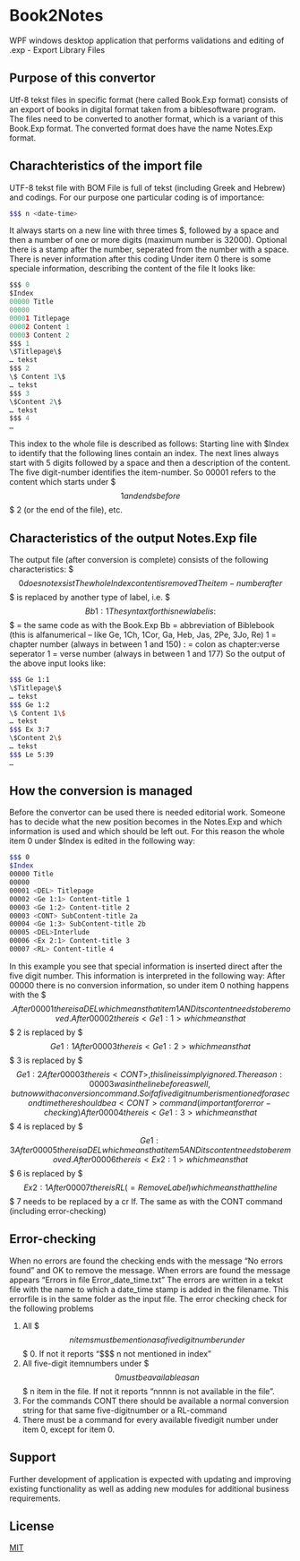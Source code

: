 # Book2Notes
WPF windows desktop application that performs validations and editing of .exp - Export Library Files

## Purpose of this convertor

Utf-8 tekst files in specific format (here called Book.Exp format) consists of an export of books in digital format taken from a biblesoftware program. The files need to be converted to another format, which is a variant of this Book.Exp format. The converted format does have the name Notes.Exp format.

## Charachteristics of the import file
UTF-8 tekst file with BOM
File is full of tekst (including Greek and Hebrew) and codings. For our purpose one particular coding is of importance:

```bash
$$$ n <date-time>
```
It always starts on a new line with three times $, followed by a space and then a number of one or more digits (maximum number is 32000). Optional there is a <date-time> stamp after the number, seperated from the number with a space.
There is never information after this coding
Under item 0 there is some speciale information, describing the content of the file
It looks like:

```python
$$$ 0
$Index
00000 Title
00000 
00001 Titlepage
00002 Content 1
00003 Content 2
$$$ 1
\$Titlepage\$
… tekst
$$$ 2
\$ Content 1\$
… tekst
$$$ 3
\$Content 2\$
… tekst
$$$ 4
…
```
This index to the whole file is described as follows:
Starting line with $Index to identify that the following lines contain an index.
The next lines always start with 5 digits followed by a space and then a description of the content.
The five digit-number identifies the item-number. So  00001 refers to the content which starts under $$$ 1 and ends before $$$ 2 (or the end of the file), etc.

## Characteristics of the output Notes.Exp file
The output file (after conversion is complete) consists of the following characteristics:
$$$ 0  does not exsist
The whole Index content is removed
The item-number after $$$ is replaced by another type of label, i.e. $$$ Bb 1:1
The syntaxt for this new label is:
$$$ = the same code as with the Book.Exp
Bb = abbreviation of Biblebook (this is alfanumerical – like Ge, 1Ch, 1Cor, Ga, Heb, Jas, 2Pe, 3Jo, Re)
1 = chapter number (always in between 1 and 150)
: = colon as chapter:verse seperator
1 = verse number (always in between 1 and 177)
So the output of the above input looks like:
```bash
$$$ Ge 1:1
\$Titlepage\$
… tekst
$$$ Ge 1:2
\$ Content 1\$
… tekst
$$$ Ex 3:7
\$Content 2\$
… tekst
$$$ Le 5:39
…
```
## How the conversion is managed
Before the convertor can be used there is needed editorial work. Someone has to decide what the new position becomes in the Notes.Exp and which information is used and which should be left out.
For this reason the whole item 0 under $Index is edited in the following way:
```bash
$$$ 0
$Index
00000 Title
00000 
00001 <DEL> Titlepage
00002 <Ge 1:1> Content-title 1
00003 <Ge 1:2> Content-title 2
00003 <CONT> SubContent-title 2a
00004 <Ge 1:3> SubContent-title 2b
00005 <DEL>Interlude
00006 <Ex 2:1> Content-title 3
00007 <RL> Content-title 4
```

In this example you see that special information is inserted direct after the five digit number.
This information is interpreted in the following way:
After 00000 there is no conversion information, so under item 0 nothing happens with the $$$.
After 00001 there is a DEL which means that item 1 AND its content needs to be removed.
After 00002 there is <Ge 1:1> which means that $$$ 2 <date-time> is replaced by $$$ Ge 1:1
After 00003 there is <Ge 1:2> which means that $$$ 3 <date-time> is replaced by $$$ Ge 1:2
After 00003 there is <CONT>, this line is simply ignored. The reason: 00003 was in the line before as well, but now with a conversion command. So if a five digit number is mentioned for a second time there should be a <CONT> command  (important for error-checking)
After 00004 there is <Ge 1:3> which means that $$$ 4 <date-time> is replaced by $$$ Ge 1:3
After 00005 there is a DEL which means that item 5 AND its content needs to be removed.
After 00006 there is <Ex 2:1> which means that $$$ 6 <date-time> is replaced by $$$ Ex 2:1
After 00007 there is RL (= Remove Label) which means that the line $$$ 7 <date-time> needs to be replaced by a cr lf.
The same as with the CONT command (including error-checking)
## Error-checking
When no errors are found the checking ends with the message “No errors found” and OK to remove the message.
When errors are found the message appears “Errors in file Error_date_time.txt”
The errors are written in a tekst file with the name to which a date_time stamp is added in the filename. This errorfile is in the same folder as the input file.
The error checking check for the following problems
1.	All $$$ n items must be mention as a five digitnumber under $$$ 0. If not it reports “$$$ n not mentioned in index”
2.	All five-digit itemnumbers under $$$ 0 must be available as an $$$ n item in the file. If not it reports “nnnnn is not available in the file”.
3.	For the commands CONT there should be available a normal conversion string for that same five-digitnumber or a RL-command
4.	There must be a command for every available fivedigit number under item 0, except for item 0.


## Support
Further development of application is expected with updating and improving existing functionality as well as adding new modules for additional business requirements.

## License
[MIT](https://choosealicense.com/licenses/mit/)
